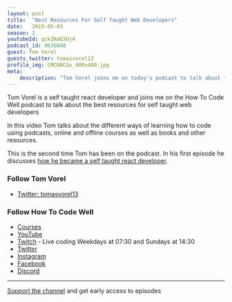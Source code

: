 ```yaml
---
layout: post
title:  "Best Resources For Self Taught Web Developers"
date:   2019-05-03
season: 2
youtubeId: qckZKmEXUj4
podcast_id: 9636848
guest: Tom Vorel
guests_twitter: tomasvorel13
profile_img: CMCNNCGx_400x400.jpg
meta:
    description: "Tom Vorel joins me on today's podcast to talk about the best resources for self taught developers"
---
```


Tom Vorel is a self taught react developer and joins me on the How To Code Well podcast to talk about the best resources for self taught web developers

In this video Tom talks about the different ways of learning how to code using podcasts, online and offline courses as well as books and other resources.

This is the second time Tom has been on the podcast. In his first episode he discusses [how he became a self taught react developer](https://howtocodewell.fm/episode/04-from-self-taught-coder-to-react-developer-tom-vorel-interview/).

### Follow Tom Vorel
- [Twitter: tomasvorel13](https://twitter.com/tomasvorel13) 

### Follow How To Code Well
- [Courses](http://howtocodewell.net)
- [YouTube](http://youtube.com/howtocodewell)
- [Twitch](http://twitch.tv/howtocodewell) - Live coding Weekdays at 07:30 and Sundays at 14:30
- [Twitter](https://twitter.com/howtocodewell)
- [Instagram](http://instagram.com/howtocodewell/)
- [Facebook](http://facebook.com/howtocodewell/)
- [Discord](http://howtocodewell.net/discord)

-------------------------------

[Support the channel](https://www.patreon.com/howToCodeWell) and get early access to episodes